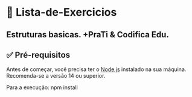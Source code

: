# 📘 Lista-de-Exercicios

## Estruturas basicas. +PraTi & Codifica Edu.
## ✅ Pré-requisitos

Antes de começar, você precisa ter o [Node.js](https://nodejs.org) instalado na sua máquina. Recomenda-se a versão 14 ou superior.


Para a execução: npm install
